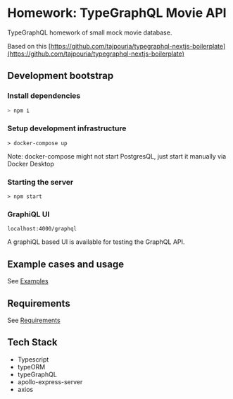 # Homework: TypeGraphQL Movie API

TypeGraphQL homework of small mock movie database.

Based on this [https://github.com/tajpouria/typegraphql-nextjs-boilerplate](https://github.com/tajpouria/typegraphql-nextjs-boilerplate)

## Development bootstrap


### Install dependencies
```sh
> npm i
```
### Setup development infrastructure
```
> docker-compose up
```
Note: docker-compose might not start PostgresQL, just start it manually via Docker Desktop

### Starting the server
```
> npm start
```

### GraphiQL UI
```
localhost:4000/graphql
```
A graphiQL based UI is available for testing the GraphQL API.

## Example cases and usage
See [Examples](./docs/EXAMPLES.md)

## Requirements
See [Requirements](./docs/REQUIREMENTS.md)

## Tech Stack
 - Typescript
 - typeORM
 - typeGraphQL
 - apollo-express-server
 - axios
 